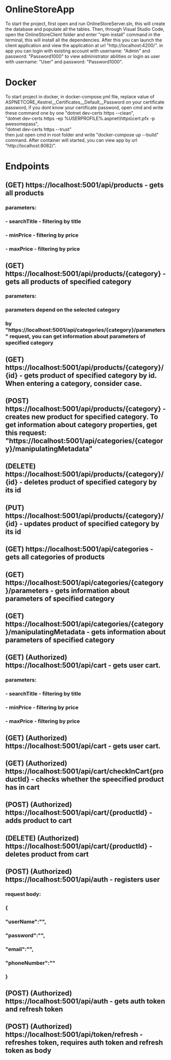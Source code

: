 # OnlineStoreApp
To start the project, first open and run OnlineStoreServer.sln, this will create the database and populate all the tables. Then, through Visual Studio Code, open the OnlineStoreClient folder and enter "npm install" command in the terminal, this will install all the dependencies. After this you can launch the client application and view the application at url "http://localhost:4200/". in app you can login with existing account with username: "Admin" and password: "Password1000" to view administrator abilities or login as user with username: "User" and password: "Password1000".
# Docker
To start project in docker, in docker-compose.yml file, replace value of ASPNETCORE_Kestrel__Certificates__Default__Password on your certificate password, if you dont know your certificate password, open cmd and write these command one by one 
"dotnet dev-certs https --clean", <br>
"dotnet dev-certs https -ep %USERPROFILE%\.aspnet\https\cert.pfx -p awesomepass", <br>
"dotnet dev-certs https --trust" <br>
then just open cmd in root folder and write "docker-compose up --build" command. After container will started, you can view app by url "http://localhost:8082/". 
# Endpoints
## (GET) https://localhost:5001/api/products - gets all products	
### parameters:  
### 	- searchTitle - filtering by title  
###  	- minPrice - filtering by price  
### 	- maxPrice - filtering by price  
## (GET) https://localhost:5001/api/products/{category} - gets all products of specified category
### parameters:
### 	parameters depend on the selected category  
###  	by "https://localhost:5001/api/categories/{category}/parameters" request, you can get information about parameters of specified category  
## (GET) https://localhost:5001/api/products/{category}/{id} - gets product of specified category by id. When entering a category, consider case.
## (POST) https://localhost:5001/api/products/{category} - creates new product for specified category. To get information about category properties, get this request: "https://localhost:5001/api/categories/{category}/manipulatingMetadata"  
## (DELETE) https://localhost:5001/api/products/{category}/{id} - deletes product of specified category by its id 
## (PUT) https://localhost:5001/api/products/{category}/{id} - updates product of specified category by its id
## (GET) https://localhost:5001/api/categories - gets all categories of products
## (GET) https://localhost:5001/api/categories/{category}/parameters - gets information about parameters of specified category
## (GET) https://localhost:5001/api/categories/{category}/manipulatingMetadata - gets information about parameters of specified category
## (GET) (Authorized) https://localhost:5001/api/cart - gets user cart.
### parameters:
### 	- searchTitle - filtering by title  
###  	- minPrice - filtering by price  
### 	- maxPrice - filtering by price  
## (GET) (Authorized) https://localhost:5001/api/cart - gets user cart.
## (GET) (Authorized) https://localhost:5001/api/cart/checkInCart{productId} - checks whether the speecified product has in cart
## (POST) (Authorized) https://localhost:5001/api/cart/{productId} - adds product to cart
## (DELETE) (Authorized) https://localhost:5001/api/cart/{productId} - deletes product from cart
## (POST) (Authorized) https://localhost:5001/api/auth - registers user
### request body:
### {
###			"userName":"", 
###		 	"password":"", 
###			"email":"", 
###		 	"phoneNumber":""
### }
## (POST) (Authorized) https://localhost:5001/api/auth - gets auth token and refresh token
## (POST) (Authorized) https://localhost:5001/api/token/refresh - refreshes token, requires auth token and refresh token as body
